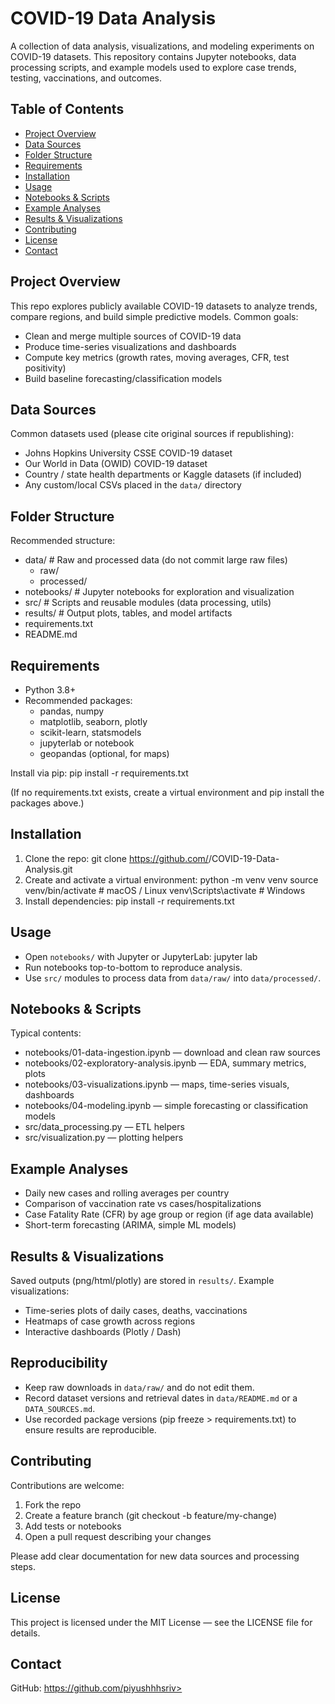 # COVID-19 Data Analysis

A collection of data analysis, visualizations, and modeling experiments on COVID-19 datasets. This repository contains Jupyter notebooks, data processing scripts, and example models used to explore case trends, testing, vaccinations, and outcomes.

## Table of Contents
- [Project Overview](#project-overview)
- [Data Sources](#data-sources)
- [Folder Structure](#folder-structure)
- [Requirements](#requirements)
- [Installation](#installation)
- [Usage](#usage)
- [Notebooks & Scripts](#notebooks--scripts)
- [Example Analyses](#example-analyses)
- [Results & Visualizations](#results--visualizations)
- [Contributing](#contributing)
- [License](#license)
- [Contact](#contact)

## Project Overview
This repo explores publicly available COVID-19 datasets to analyze trends, compare regions, and build simple predictive models. Common goals:
- Clean and merge multiple sources of COVID-19 data
- Produce time-series visualizations and dashboards
- Compute key metrics (growth rates, moving averages, CFR, test positivity)
- Build baseline forecasting/classification models

## Data Sources
Common datasets used (please cite original sources if republishing):
- Johns Hopkins University CSSE COVID-19 dataset
- Our World in Data (OWID) COVID-19 dataset
- Country / state health departments or Kaggle datasets (if included)
- Any custom/local CSVs placed in the `data/` directory

## Folder Structure
Recommended structure:
- data/                  # Raw and processed data (do not commit large raw files)
  - raw/
  - processed/
- notebooks/             # Jupyter notebooks for exploration and visualization
- src/                   # Scripts and reusable modules (data processing, utils)
- results/               # Output plots, tables, and model artifacts
- requirements.txt
- README.md

## Requirements
- Python 3.8+
- Recommended packages:
  - pandas, numpy
  - matplotlib, seaborn, plotly
  - scikit-learn, statsmodels
  - jupyterlab or notebook
  - geopandas (optional, for maps)

Install via pip:
pip install -r requirements.txt

(If no requirements.txt exists, create a virtual environment and pip install the packages above.)

## Installation
1. Clone the repo:
   git clone https://github.com/<your-username>/COVID-19-Data-Analysis.git
2. Create and activate a virtual environment:
   python -m venv venv
   source venv/bin/activate  # macOS / Linux
   venv\Scripts\activate     # Windows
3. Install dependencies:
   pip install -r requirements.txt

## Usage
- Open `notebooks/` with Jupyter or JupyterLab:
  jupyter lab
- Run notebooks top-to-bottom to reproduce analysis.
- Use `src/` modules to process data from `data/raw/` into `data/processed/`.

## Notebooks & Scripts
Typical contents:
- notebooks/01-data-ingestion.ipynb — download and clean raw sources
- notebooks/02-exploratory-analysis.ipynb — EDA, summary metrics, plots
- notebooks/03-visualizations.ipynb — maps, time-series visuals, dashboards
- notebooks/04-modeling.ipynb — simple forecasting or classification models
- src/data_processing.py — ETL helpers
- src/visualization.py — plotting helpers

## Example Analyses
- Daily new cases and rolling averages per country
- Comparison of vaccination rate vs cases/hospitalizations
- Case Fatality Rate (CFR) by age group or region (if age data available)
- Short-term forecasting (ARIMA, simple ML models)

## Results & Visualizations
Saved outputs (png/html/plotly) are stored in `results/`. Example visualizations:
- Time-series plots of daily cases, deaths, vaccinations
- Heatmaps of case growth across regions
- Interactive dashboards (Plotly / Dash)

## Reproducibility
- Keep raw downloads in `data/raw/` and do not edit them.
- Record dataset versions and retrieval dates in `data/README.md` or a `DATA_SOURCES.md`.
- Use recorded package versions (pip freeze > requirements.txt) to ensure results are reproducible.

## Contributing
Contributions are welcome:
1. Fork the repo
2. Create a feature branch (git checkout -b feature/my-change)
3. Add tests or notebooks
4. Open a pull request describing your changes

Please add clear documentation for new data sources and processing steps.

## License
This project is licensed under the MIT License — see the LICENSE file for details.

## Contact
GitHub: https://github.com/piyushhhsriv>
